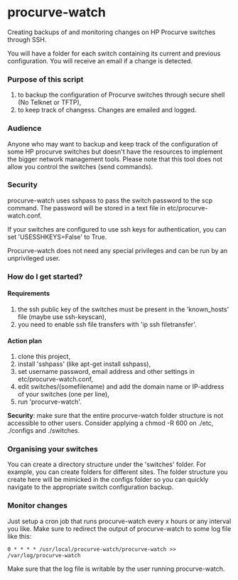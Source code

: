 # procurve-watch
Creating backups of and monitoring changes on HP Procurve switches through SSH.

You will have a folder for each switch containing its current and previous configuration.
You will receive an email if a change is detected.

### Purpose of this script

1. to backup the configuration of Procurve switches through secure shell (No Telknet or TFTP),
2. to keep track of changess. Changes are emailed and logged.

### Audience

Anyone who may want to backup and keep track of the configuration of some HP procurve
 switches but doesn't have the resources to implement the bigger network management tools. 
Please note that this tool does not allow you control the switches (send commands).

### Security
 
procurve-watch uses sshpass to pass the switch password to the scp command.
The password will be stored in a text file in etc/procurve-watch.conf. 

If your switches are configured to use ssh keys for authentication, you can set 'USESSHKEYS=False' to True.

Procurve-watch does not need any special privileges and can be run by an unprivileged user.

### How do I get started?

#### Requirements

1. the ssh public key of the switches must be present in the 'known_hosts' file (maybe use ssh-keyscan),
2. you need to enable ssh file transfers with 'ip ssh filetransfer'.

#### Action plan

1. clone this project,
2. install 'sshpass' (like apt-get install sshpass),
3. set username password, email address and other settings in etc/procurve-watch.conf,
4. edit switches/(somefilename) and add the domain name or IP-address of your switches (one per line),
5. run 'procurve-watch'. 

**Security**: make sure that the entire procurve-watch folder structure is not accessible to other users.
Consider applying a chmod -R 600 on ./etc, ./configs and ./switches.

### Organising your switches

You can create a directory structure under the 'switches' folder. For example, you can create folders
for different sites. The folder structure you create here will be mimicked in the configs folder so 
you can quickly navigate to the appropriate switch configuration backup.

### Monitor changes

Just setup a cron job that runs procurve-watch every x hours or any interval you like.
Make sure to redirect the output of procurve-watch to some log file like this:

	0 * * * * /usr/local/procurve-watch/procurve-watch >> /var/log/procurve-watch
	
Make sure that the log file is writable by the user running procurve-watch. 

